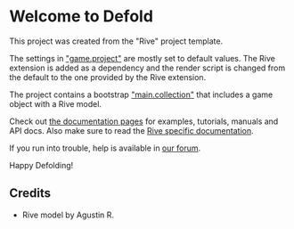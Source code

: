 # Welcome to Defold

This project was created from the "Rive" project template.

The settings in ["game.project"](defold://open?path=/game.project) are mostly set to default values. The Rive extension is added as a dependency and the render script is changed from the default to the one provided by the Rive extension.

The project contains a bootstrap ["main.collection"](defold://open?path=/main/main.collection) that includes a game object with a Rive model.

Check out [the documentation pages](https://defold.com/learn) for examples, tutorials, manuals and API docs. Also make sure to read the [Rive specific documentation](https://defold.com/extension-rive/).

If you run into trouble, help is available in [our forum](https://forum.defold.com).

Happy Defolding!

## Credits

* Rive model by Agustin R.
